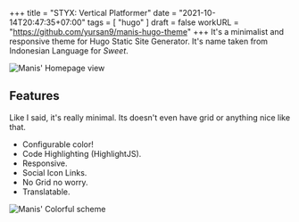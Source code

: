 +++
title = "STYX: Vertical Platformer"
date = "2021-10-14T20:47:35+07:00"
tags = [
  "hugo"
]
draft = false
workURL = "https://github.com/yursan9/manis-hugo-theme"
+++
It's a minimalist and responsive theme for Hugo Static Site Generator. It's
name taken from Indonesian Language for *Sweet*.

![Manis' Homepage view](https://raw.githubusercontent.com/yursan9/manis-hugo-theme/master/images/tn.png)

## Features

Like I said, it's really minimal. Its doesn't even have grid or anything nice like that.

- Configurable color!
- Code Highlighting (HighlightJS).
- Responsive.
- Social Icon Links.
- No Grid no worry.
- Translatable.

![Manis' Colorful scheme](https://raw.githubusercontent.com/yursan9/manis-hugo-theme/master/images/blue-red.png)
